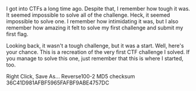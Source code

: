 I got into CTFs a long time ago. Despite that, I remember how tough it was. It seemed impossible to solve all of the challenge. Heck, it seemed impossible to solve one. I remember how intimidating it was, but I also remember how amazing it felt to solve my first challenge and submit my first flag.

Looking back, it wasn't a tough challenge, but it was a start. Well, here's your chance. This is a recreation of the very first CTF challenge I solved. If you manage to solve this one, just remember that this is where I started, too.

Right Click, Save As... Reverse100-2
MD5 checksum 36C41D981AFBF5965FAFBF9ABE4757DC
